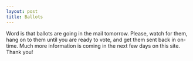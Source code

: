 ```yaml
---
layout: post
title: Ballots
---
```


Word is that ballots are going in the mail tomorrow. Please, watch for them, hang on to them until you are ready to vote, and get them sent back in on-time. Much more information is coming in the next few days on this site. Thank you!